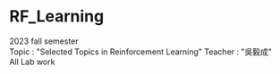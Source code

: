 # RF_Learning
2023 fall semester <br>
Topic : "Selected Topics in Reinforcement Learning" Teacher : "吳毅成" <br>
All Lab work<br>